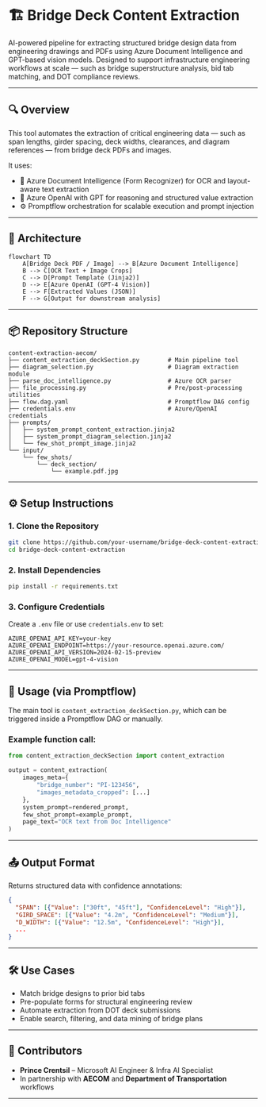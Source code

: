 # 🏗️ Bridge Deck Content Extraction

AI-powered pipeline for extracting structured bridge design data from engineering drawings and PDFs using Azure Document Intelligence and GPT-based vision models. Designed to support infrastructure engineering workflows at scale — such as bridge superstructure analysis, bid tab matching, and DOT compliance reviews.

---

## 🔍 Overview

This tool automates the extraction of critical engineering data — such as span lengths, girder spacing, deck widths, clearances, and diagram references — from bridge deck PDFs and images.

It uses:
- 📄 Azure Document Intelligence (Form Recognizer) for OCR and layout-aware text extraction
- 🤖 Azure OpenAI with GPT for reasoning and structured value extraction
- ⚙️ Promptflow orchestration for scalable execution and prompt injection

---

## 🧱 Architecture

```mermaid
flowchart TD
    A[Bridge Deck PDF / Image] --> B[Azure Document Intelligence]
    B --> C[OCR Text + Image Crops]
    C --> D[Prompt Template (Jinja2)]
    D --> E[Azure OpenAI (GPT-4 Vision)]
    E --> F[Extracted Values (JSON)]
    F --> G[Output for downstream analysis]
```

---

## 📦 Repository Structure

```
content-extraction-aecom/
├── content_extraction_deckSection.py        # Main pipeline tool
├── diagram_selection.py                     # Diagram extraction module
├── parse_doc_intelligence.py                # Azure OCR parser
├── file_processing.py                       # Pre/post-processing utilities
├── flow.dag.yaml                            # Promptflow DAG config
├── credentials.env                          # Azure/OpenAI credentials
├── prompts/
│   ├── system_prompt_content_extraction.jinja2
│   ├── system_prompt_diagram_selection.jinja2
│   └── few_shot_prompt_image.jinja2
└── input/
    └── few_shots/
        └── deck_section/
            └── example.pdf.jpg
```

---

## ⚙️ Setup Instructions

### 1. Clone the Repository
```bash
git clone https://github.com/your-username/bridge-deck-content-extraction.git
cd bridge-deck-content-extraction
```

### 2. Install Dependencies
```bash
pip install -r requirements.txt
```

### 3. Configure Credentials
Create a `.env` file or use `credentials.env` to set:

```env
AZURE_OPENAI_API_KEY=your-key
AZURE_OPENAI_ENDPOINT=https://your-resource.openai.azure.com/
AZURE_OPENAI_API_VERSION=2024-02-15-preview
AZURE_OPENAI_MODEL=gpt-4-vision
```

---

## 🚀 Usage (via Promptflow)

The main tool is `content_extraction_deckSection.py`, which can be triggered inside a Promptflow DAG or manually.

### Example function call:
```python
from content_extraction_deckSection import content_extraction

output = content_extraction(
    images_meta={
        "bridge_number": "PI-123456",
        "images_metadata_cropped": [...]
    },
    system_prompt=rendered_prompt,
    few_shot_prompt=example_prompt,
    page_text="OCR text from Doc Intelligence"
)
```

---

## 📤 Output Format

Returns structured data with confidence annotations:

```json
{
  "SPAN": [{"Value": ["30ft", "45ft"], "ConfidenceLevel": "High"}],
  "GIRD_SPACE": [{"Value": "4.2m", "ConfidenceLevel": "Medium"}],
  "D_WIDTH": [{"Value": "12.5m", "ConfidenceLevel": "High"}],
  ...
}
```

---

## 🛠️ Use Cases

- Match bridge designs to prior bid tabs
- Pre-populate forms for structural engineering review
- Automate extraction from DOT deck submissions
- Enable search, filtering, and data mining of bridge plans

---

## 🤝 Contributors

- **Prince Crentsil** – Microsoft AI Engineer & Infra AI Specialist  
- In partnership with **AECOM** and **Department of Transportation** workflows

---

